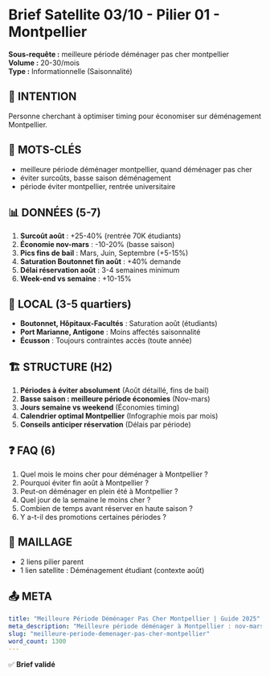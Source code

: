 # Brief Satellite 03/10 - Pilier 01 - Montpellier

**Sous-requête :** meilleure période déménager pas cher montpellier  
**Volume :** 20-30/mois  
**Type :** Informationnelle (Saisonnalité)

## 🎯 INTENTION
Personne cherchant à optimiser timing pour économiser sur déménagement Montpellier.

## 🔑 MOTS-CLÉS
- meilleure période déménager montpellier, quand déménager pas cher
- éviter surcoûts, basse saison déménagement
- période éviter montpellier, rentrée universitaire

## 📊 DONNÉES (5-7)
1. **Surcoût août** : +25-40% (rentrée 70K étudiants)
2. **Économie nov-mars** : -10-20% (basse saison)
3. **Pics fins de bail** : Mars, Juin, Septembre (+5-15%)
4. **Saturation Boutonnet fin août** : +40% demande
5. **Délai réservation août** : 3-4 semaines minimum
6. **Week-end vs semaine** : +10-15%

## 📍 LOCAL (3-5 quartiers)
- **Boutonnet, Hôpitaux-Facultés** : Saturation août (étudiants)
- **Port Marianne, Antigone** : Moins affectés saisonnalité
- **Écusson** : Toujours contraintes accès (toute année)

## 🏗️ STRUCTURE (H2)
1. **Périodes à éviter absolument** (Août détaillé, fins de bail)
2. **Basse saison : meilleure période économies** (Nov-mars)
3. **Jours semaine vs weekend** (Économies timing)
4. **Calendrier optimal Montpellier** (Infographie mois par mois)
5. **Conseils anticiper réservation** (Délais par période)

## ❓ FAQ (6)
1. Quel mois le moins cher pour déménager à Montpellier ?
2. Pourquoi éviter fin août à Montpellier ?
3. Peut-on déménager en plein été à Montpellier ?
4. Quel jour de la semaine le moins cher ?
5. Combien de temps avant réserver en haute saison ?
6. Y a-t-il des promotions certaines périodes ?

## 🔗 MAILLAGE
- 2 liens pilier parent
- 1 lien satellite : Déménagement étudiant (contexte août)

## 📤 META
```yaml
title: "Meilleure Période Déménager Pas Cher Montpellier | Guide 2025"
meta_description: "Meilleure période déménager à Montpellier : nov-mars (-20%), évitez août (+40% surcoût 70K étudiants). Calendrier optimal, pics à éviter. Guide saisons."
slug: "meilleure-periode-demenager-pas-cher-montpellier"
word_count: 1300
---
```

✅ **Brief validé**

